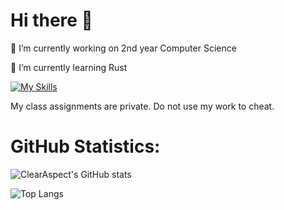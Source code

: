 # Hi there 👋

<!--
**ClearAspect/ClearAspect** is a ✨ _special_ ✨ repository because its `README.md` (this file) appears on your GitHub profile.

Here are some ideas to get you started:

- 🔭 I’m currently working on ...
- 🌱 I’m currently learning ...
- 👯 I’m looking to collaborate on ...
- 🤔 I’m looking for help with ...
- 💬 Ask me about ...
- 📫 How to reach me: ...
- 😄 Pronouns: ...
- ⚡ Fun fact: ...

📫 How to reach me: 

-->

🔭 I’m currently working on 2nd year Computer Science

🌱 I’m currently learning Rust

[![My Skills](https://skillicons.dev/icons?i=nix,neovim,c,rust,java,python,ts)](https://skillicons.dev)

My class assignments are private. Do not use my work to cheat.

# GitHub Statistics:

![ClearAspect's GitHub stats](https://github-readme-stats.vercel.app/api?username=ClearAspect&show_icons=true&theme=default)

![Top Langs](https://github-readme-stats.vercel.app/api/top-langs/?username=ClearAspect&layout=compact&show_icons=true&theme=default)
